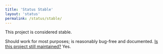 ```yaml
---
title: 'Status Stable'
layout: 'status'
permalink: /status/stable/
---
```


This project is considered stable.

Should work for most purposes; is reasonably bug-free and documented. [Is this
project still
maintained?](https://dammit.nl/link-is-this-project-still-maintained.html) Yes.
